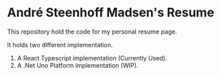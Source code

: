 # André Steenhoff Madsen's Resume

This repository hold the code for my personal resume page.

It holds two different implementation.

1. A React Typescript implementation (Currently Used).
2. A .Net Uno Platform implementation (WIP).
